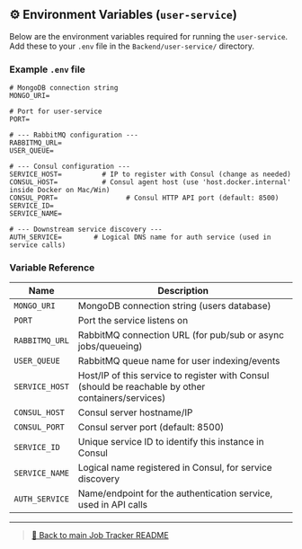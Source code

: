 ## ⚙️ Environment Variables (`user-service`)

Below are the environment variables required for running the `user-service`.  
Add these to your `.env` file in the `Backend/user-service/` directory.

### Example `.env` file

```env
# MongoDB connection string
MONGO_URI=

# Port for user-service
PORT=

# --- RabbitMQ configuration ---
RABBITMQ_URL=
USER_QUEUE=

# --- Consul configuration ---
SERVICE_HOST=          # IP to register with Consul (change as needed)
CONSUL_HOST=           # Consul agent host (use 'host.docker.internal' inside Docker on Mac/Win)
CONSUL_PORT=                 # Consul HTTP API port (default: 8500)
SERVICE_ID=
SERVICE_NAME=

# --- Downstream service discovery ---
AUTH_SERVICE=        # Logical DNS name for auth service (used in service calls)
```

### Variable Reference

| Name           | Description                                                                                      |
|----------------|--------------------------------------------------------------------------------------------------|
| `MONGO_URI`    | MongoDB connection string (users database)                                                       |
| `PORT`         | Port the service listens on                                                                      |
| `RABBITMQ_URL` | RabbitMQ connection URL (for pub/sub or async jobs/queueing)                                     |
| `USER_QUEUE`   | RabbitMQ queue name for user indexing/events                                                     |
| `SERVICE_HOST` | Host/IP of this service to register with Consul (should be reachable by other containers/services)|
| `CONSUL_HOST`  | Consul server hostname/IP                                                                        |
| `CONSUL_PORT`  | Consul server port (default: 8500)                                                               |
| `SERVICE_ID`   | Unique service ID to identify this instance in Consul                                            |
| `SERVICE_NAME` | Logical name registered in Consul, for service discovery                                         |
| `AUTH_SERVICE` | Name/endpoint for the authentication service, used in API calls                                  |

---

> [🔗 Back to main Job Tracker README](../../README.md)  